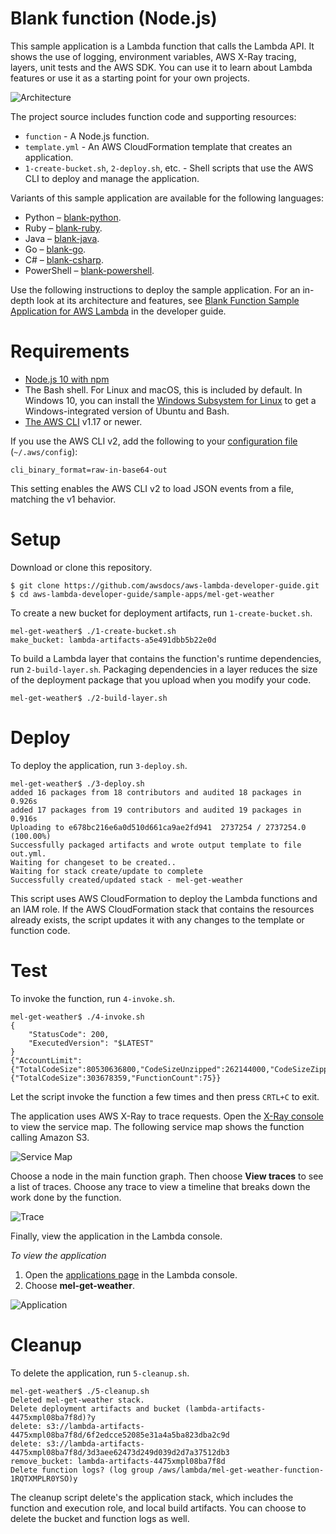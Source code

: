 # Blank function (Node.js)
This sample application is a Lambda function that calls the Lambda API. It shows the use of logging, environment variables, AWS X-Ray tracing, layers, unit tests and the AWS SDK. You can use it to learn about Lambda features or use it as a starting point for your own projects.

![Architecture](/sample-apps/mel-get-weather/images/sample-mel-get-weather.png)

The project source includes function code and supporting resources:

- `function` - A Node.js function.
- `template.yml` - An AWS CloudFormation template that creates an application.
- `1-create-bucket.sh`, `2-deploy.sh`, etc. - Shell scripts that use the AWS CLI to deploy and manage the application.

Variants of this sample application are available for the following languages:

- Python – [blank-python](/sample-apps/blank-python).
- Ruby – [blank-ruby](/sample-apps/blank-ruby).
- Java – [blank-java](/sample-apps/blank-java).
- Go – [blank-go](/sample-apps/blank-go).
- C# – [blank-csharp](/sample-apps/blank-csharp).
- PowerShell – [blank-powershell](/sample-apps/blank-powershell).

Use the following instructions to deploy the sample application. For an in-depth look at its architecture and features, see [Blank Function Sample Application for AWS Lambda](https://docs.aws.amazon.com/lambda/latest/dg/samples-mel-get-weather.html) in the developer guide.

# Requirements
- [Node.js 10 with npm](https://nodejs.org/en/download/releases/)
- The Bash shell. For Linux and macOS, this is included by default. In Windows 10, you can install the [Windows Subsystem for Linux](https://docs.microsoft.com/en-us/windows/wsl/install-win10) to get a Windows-integrated version of Ubuntu and Bash.
- [The AWS CLI](https://docs.aws.amazon.com/cli/latest/userguide/cli-chap-install.html) v1.17 or newer.

If you use the AWS CLI v2, add the following to your [configuration file](https://docs.aws.amazon.com/cli/latest/userguide/cli-configure-files.html) (`~/.aws/config`):

```
cli_binary_format=raw-in-base64-out
```

This setting enables the AWS CLI v2 to load JSON events from a file, matching the v1 behavior.

# Setup
Download or clone this repository.

    $ git clone https://github.com/awsdocs/aws-lambda-developer-guide.git
    $ cd aws-lambda-developer-guide/sample-apps/mel-get-weather

To create a new bucket for deployment artifacts, run `1-create-bucket.sh`.

    mel-get-weather$ ./1-create-bucket.sh
    make_bucket: lambda-artifacts-a5e491dbb5b22e0d

To build a Lambda layer that contains the function's runtime dependencies, run `2-build-layer.sh`. Packaging dependencies in a layer reduces the size of the deployment package that you upload when you modify your code.

    mel-get-weather$ ./2-build-layer.sh

# Deploy
To deploy the application, run `3-deploy.sh`.

    mel-get-weather$ ./3-deploy.sh
    added 16 packages from 18 contributors and audited 18 packages in 0.926s
    added 17 packages from 19 contributors and audited 19 packages in 0.916s
    Uploading to e678bc216e6a0d510d661ca9ae2fd941  2737254 / 2737254.0  (100.00%)
    Successfully packaged artifacts and wrote output template to file out.yml.
    Waiting for changeset to be created..
    Waiting for stack create/update to complete
    Successfully created/updated stack - mel-get-weather

This script uses AWS CloudFormation to deploy the Lambda functions and an IAM role. If the AWS CloudFormation stack that contains the resources already exists, the script updates it with any changes to the template or function code.

# Test
To invoke the function, run `4-invoke.sh`.

    mel-get-weather$ ./4-invoke.sh
    {
        "StatusCode": 200,
        "ExecutedVersion": "$LATEST"
    }
    {"AccountLimit":{"TotalCodeSize":80530636800,"CodeSizeUnzipped":262144000,"CodeSizeZipped":52428800,"ConcurrentExecutions":1000,"UnreservedConcurrentExecutions":933},"AccountUsage":{"TotalCodeSize":303678359,"FunctionCount":75}}

Let the script invoke the function a few times and then press `CRTL+C` to exit.

The application uses AWS X-Ray to trace requests. Open the [X-Ray console](https://console.aws.amazon.com/xray/home#/service-map) to view the service map. The following service map shows the function calling Amazon S3.

![Service Map](/sample-apps/mel-get-weather/images/mel-get-weather-servicemap.png)

Choose a node in the main function graph. Then choose **View traces** to see a list of traces. Choose any trace to view a timeline that breaks down the work done by the function.

![Trace](/sample-apps/mel-get-weather/images/mel-get-weather-trace.png)

Finally, view the application in the Lambda console.

*To view the application*
1. Open the [applications page](https://console.aws.amazon.com/lambda/home#/applications) in the Lambda console.
2. Choose **mel-get-weather**.

  ![Application](/sample-apps/mel-get-weather/images/mel-get-weather-application.png)

# Cleanup
To delete the application, run `5-cleanup.sh`.

    mel-get-weather$ ./5-cleanup.sh
    Deleted mel-get-weather stack.
    Delete deployment artifacts and bucket (lambda-artifacts-4475xmpl08ba7f8d)?y
    delete: s3://lambda-artifacts-4475xmpl08ba7f8d/6f2edcce52085e31a4a5ba823dba2c9d
    delete: s3://lambda-artifacts-4475xmpl08ba7f8d/3d3aee62473d249d039d2d7a37512db3
    remove_bucket: lambda-artifacts-4475xmpl08ba7f8d
    Delete function logs? (log group /aws/lambda/mel-get-weather-function-1RQTXMPLR0YSO)y

The cleanup script delete's the application stack, which includes the function and execution role, and local build artifacts. You can choose to delete the bucket and function logs as well.
